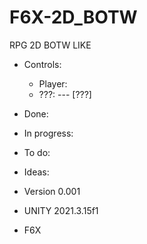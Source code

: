 # F6X-2D_BOTW

RPG 2D BOTW LIKE

- Controls:
  - Player:
  - ???: --- [???]

- Done:

- In progress:

- To do:

- Ideas:

- Version 0.001
- UNITY 2021.3.15f1
- F6X
